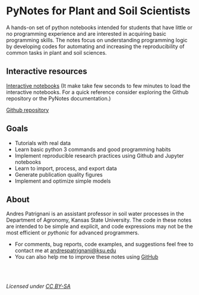 # PyNotes for Plant and Soil Scientists

A hands-on set of python notebooks intended for students that have little or no programming experience and are interested in acquiring basic programming skills. The notes focus on understanding programming logic by developing codes for automating and increasing the reproducibility of common tasks in plant and soil sciences.

## Interactive resources

[Interactive notebooks](https://mybinder.org/v2/gh/andres-patrignani/pynotes/master?filepath=notebooks)
(It make take few seconds to few minutes to load the interactive notebooks. For a quick reference consider exploring the Github repository or the PyNotes documentation.)

[Github repository](https://github.com/andres-patrignani/pynotes)

## Goals

- Tutorials with real data
- Learn basic python 3 commands and good programming habits
- Implement reproducible research practices using Github and Jupyter notebooks
- Learn to import, process, and export data
- Generate publication quality figures
- Implement and optimize simple models


## About

Andres Patrignani is an assistant professor in soil water processes in the Department of Agronomy, Kansas State University. The code in these notes are intended to be simple and explicit, and code expressions may not be the most efficient or *pythonic* for advanced programmers.

- For comments, bug reports, code examples, and suggestions feel free to contact me at andrespatrignani@ksu.edu
- You can also help me to improve these notes using [GitHub](https://github.com/andres-patrignani/pynotes)

<br/>
<br/>

*Licensed under [CC BY-SA](https://creativecommons.org/licenses/by-sa/2.0/)*